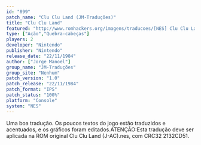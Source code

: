 ```yaml
---
id: "899"
patch_name: "Clu Clu Land (JM-Traduções)"
title: "Clu Clu Land"
featured: "http://www.romhackers.org/imagens/traducoes/[NES] Clu Clu Land - JM-Traduções - 1.png"
type: ["Ação","Quebra-cabeças"]
players: 2
developer: "Nintendo"
publisher: "Nintendo"
release_date: "22/11/1984"
author: ["Jorge Manoel"]
group_name: "JM-Traduções"
group_site: "Nenhum"
patch_version: "1.0"
patch_release: "22/11/1984"
patch_format: "IPS"
patch_status: "100%"
platform: "Console"
system: "NES"
---
```


Uma boa tradução. Os poucos textos do jogo estão traduzidos e acentuados, e os gráficos foram editados.ATENÇÃO:Esta tradução deve ser aplicada na ROM original Clu Clu Land (J-AC).nes, com CRC32 2132CD51.